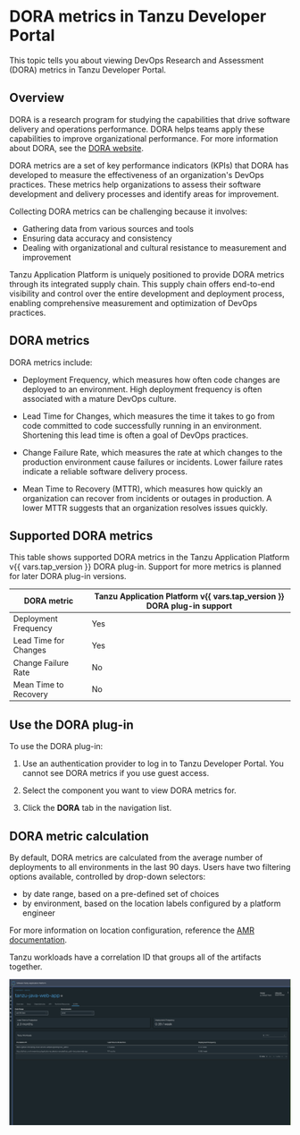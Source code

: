 # DORA metrics in Tanzu Developer Portal

This topic tells you about viewing DevOps Research and Assessment (DORA) metrics in Tanzu Developer
Portal.

## <a id="overview"></a> Overview

DORA is a research program for studying the capabilities that drive software delivery and operations
performance. DORA helps teams apply these capabilities to improve organizational performance.
For more information about DORA, see the [DORA website](https://dora.dev/).

DORA metrics are a set of key performance indicators (KPIs) that DORA has developed to measure the
effectiveness of an organization's DevOps practices. These metrics help organizations to assess
their software development and delivery processes and identify areas for improvement.

Collecting DORA metrics can be challenging because it involves:

- Gathering data from various sources and tools
- Ensuring data accuracy and consistency
- Dealing with organizational and cultural resistance to measurement and improvement

Tanzu Application Platform is uniquely positioned to provide DORA metrics through its integrated
supply chain. This supply chain offers end-to-end visibility and control over the entire development
and deployment process, enabling comprehensive measurement and optimization of DevOps practices.

## <a id="dora-metrics"></a> DORA metrics

DORA metrics include:

- Deployment Frequency, which measures how often code changes are deployed to an environment. High
  deployment frequency is often associated with a mature DevOps culture.

- Lead Time for Changes, which measures the time it takes to go from code committed to code
  successfully running in an environment. Shortening this lead time is often a goal of DevOps
  practices.

- Change Failure Rate, which measures the rate at which changes to the production environment cause
  failures or incidents. Lower failure rates indicate a reliable software delivery process.

- Mean Time to Recovery (MTTR), which measures how quickly an organization can recover from
  incidents or outages in production. A lower MTTR suggests that an organization resolves issues
  quickly.

## <a id="supported-metrics"></a> Supported DORA metrics

This table shows supported DORA metrics in the Tanzu Application Platform v{{ vars.tap_version }}
DORA plug-in. Support for more metrics is planned for later DORA plug-in versions.

| DORA metric           | Tanzu Application Platform v{{ vars.tap_version }} DORA plug-in support |
|-----------------------|-------------------------------------------------------------------------|
| Deployment Frequency  | Yes                                                                     |
| Lead Time for Changes | Yes                                                                     |
| Change Failure Rate   | No                                                                      |
| Mean Time to Recovery | No                                                                      |

## <a id="use-dora-plug-in"></a> Use the DORA plug-in

To use the DORA plug-in:

1. Use an authentication provider to log in to Tanzu Developer Portal. You cannot see DORA metrics
   if you use guest access.

2. Select the component you want to view DORA metrics for.

3. Click the **DORA** tab in the navigation list.

## <a id="dora-metric-calc"></a> DORA metric calculation

By default, DORA metrics are calculated from the average number of deployments to all environments
in the last 90 days. Users have two filtering options available, controlled by drop-down selectors:

* by date range, based on a pre-defined set of choices
* by environment, based on the location labels configured by a platform engineer

For more information on location configuration, reference the
[AMR documentation](../../scst-store/amr/configuration.hbs.md).

Tanzu workloads have a correlation ID that groups all of the artifacts together.

![The DORA tab is selected in Tanzu Developer Portal.](images/dora-tab.png)